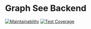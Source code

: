 # Graph See Backend
[![Maintainability](https://api.codeclimate.com/v1/badges/7bba0c0682acb052ed46/maintainability)](https://codeclimate.com/github/anubabajide/graph_see_BE/maintainability) [![Test Coverage](https://api.codeclimate.com/v1/badges/7bba0c0682acb052ed46/test_coverage)](https://codeclimate.com/github/anubabajide/graph_see_BE/test_coverage) <br>
